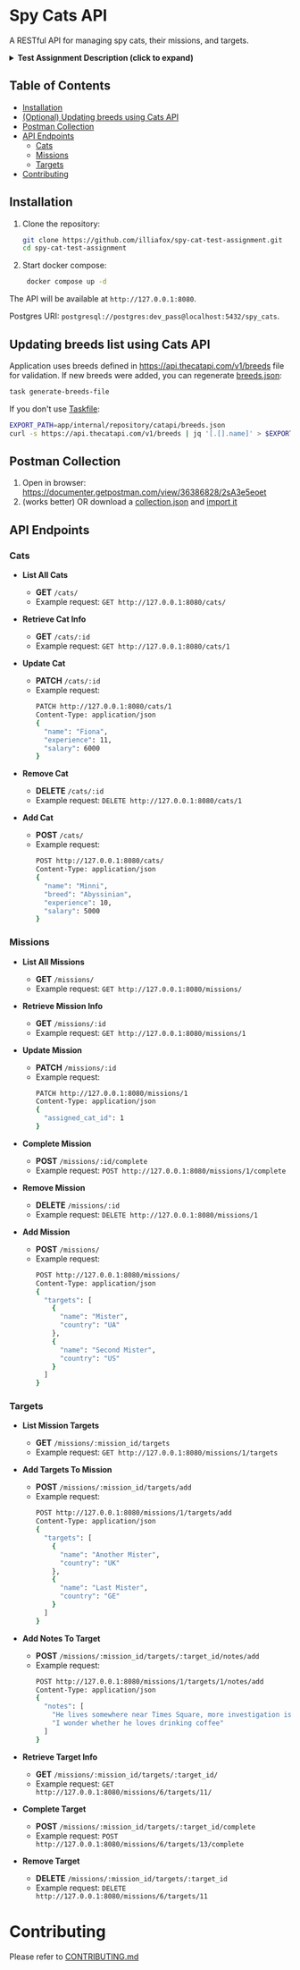 # Spy Cats API

A RESTful API for managing spy cats, their missions, and targets.


<details>

<b><summary>Test Assignment Description (click to expand)</summary></b>

> ## Overview
> This task involves building of a a simple yet comprehensive CRUD application. The goal is to create a simple yet comprehensive system that demonstrates your understanding in building RESTful APIs, interacting with SQL-like databases, integrating third-party services, and optionally creating user interfaces. The test assessment is expected to be done under 4 hours.
> ## Business Task
> Spy Cat Agency (SCA) asked you to create a management application, so that it simplifies their spying work processes. SCA needs a system to manage their cats, missions they undertake, and targets they are assigned to.
> From cats perspective, a mission consists of spying on targets and collecting data. One cat can only have one mission at a time, and a mission assumes a range of targets (minimum: 1, maximum: 3). While spying, cats should be able to share the collected data into the system by writing notes on a specific target. Cats will be updating their notes from time to time and eventually mark the target as complete. If the target is complete, notes should be frozen, i.e. cats should not be able to update them in any way. After completing all of the targets, the mission is marked as completed.
> From agency perspective, they regularly hire new spy cats and so should be able to add them to  and visualize in the system. SCA should be able to create new missions and then assign them to cats that are available. Targets are created in place along with a mission, meaning that there will be no page to see/create all/individual targets. A target can be added to or deleted from a mission.
> ## Backend Requirements
>   **- Spy Cats**
>   - Ability to create a spy cat in the system
>     - A cat is described as Name, Years of Experience, Breed, and Salary.
>     - Breed must be validated, see General
>     - Ability to remove spy cats from the system
>     - Ability to update spy cats’ information (Salary)
>     - Ability to list spy cats
>     - Ability to get a single spy cat
>- **Missions / Targets**
>  - Ability to create a mission in the system along with targets
>    - A mission contains information about Cat, Targets and Complete state
>    - Each target is unique to a mission, so the endpoint should accept an object describing targets
>    - A target is described as Name, Country, Notes and Complete state
>  - Ability to delete a mission
>    - A mission cannot be deleted if it is already assigned to a cat
>  - Ability to update mission
>    - Ability to mark it as completed
>  - Ability to update mission targets
>    - Ability to mark it as completed
>    - Ability to update Notes
>      - Notes cannot be updated if either the target or the mission is completed
>  - Ability to delete targets from an existing mission
>    - A target cannot be deleted if it is already completed
>  - Ability to add targets to an existing mission
>    - A target cannot be added if the mission is already completed
>  - Ability to assign a cat to a mission
>  - Ability to list missions
>  - Ability to get a single mission
>- **General**
>  - Framework
>    - Use any modern framework, e.g. Gin, Echo, Fiber, etc.
>  - Database
>    - You can use any SQL-like database
>  - Logger middleware
>    - Integrate a logging middleware to log HTTP requests and responses for debugging and monitoring
>  - Validations
>  - Make sure endpoints validate the request body and return an adequate status code if it’s not valid
>  - Validate cat’s breed with [TheCatAPI](https://api.thecatapi.com/v1/breeds)

</details>

## Table of Contents

- [Installation](#installation)
- [(Optional) Updating breeds using Cats API](#installation)
- [Postman Collection](#postman-collection)
- [API Endpoints](#api-endpoints)
    - [Cats](#cats)
    - [Missions](#missions)
    - [Targets](#targets)
- [Contributing](#contributing)

## Installation

1. Clone the repository:

   ```sh
   git clone https://github.com/illiafox/spy-cat-test-assignment.git
   cd spy-cat-test-assignment
   ```

2. Start docker compose:

   ```sh
    docker compose up -d
   ```

The API will be available at `http://127.0.0.1:8080`.

Postgres URI: `postgresql://postgres:dev_pass@localhost:5432/spy_cats`.

## Updating breeds list using Cats API

Application uses breeds defined in https://api.thecatapi.com/v1/breeds file for validation. If new breeds were added, you can regenerate [breeds.json](app/internal/repository/catapi/breeds.json):

   ```sh
   task generate-breeds-file
   ```
If you don't use [Taskfile](https://taskfile.dev/):
```sh
EXPORT_PATH=app/internal/repository/catapi/breeds.json
curl -s https://api.thecatapi.com/v1/breeds | jq '[.[].name]' > $EXPORT_PATH
```

## Postman Collection

1. Open in browser: https://documenter.getpostman.com/view/36386828/2sA3e5eoet
2. (works better) OR download a [collection.json](collection.json) and [import it](https://learning.postman.com/docs/getting-started/importing-and-exporting/importing-data/)


## API Endpoints

### Cats

- **List All Cats**
    - **GET** `/cats/`
    - Example request: `GET http://127.0.0.1:8080/cats/`

- **Retrieve Cat Info**
    - **GET** `/cats/:id`
    - Example request: `GET http://127.0.0.1:8080/cats/1`

- **Update Cat**
    - **PATCH** `/cats/:id`
    - Example request:
      ```sh
      PATCH http://127.0.0.1:8080/cats/1
      Content-Type: application/json
      {
        "name": "Fiona",
        "experience": 11,
        "salary": 6000
      }
      ```

- **Remove Cat**
    - **DELETE** `/cats/:id`
    - Example request: `DELETE http://127.0.0.1:8080/cats/1`

- **Add Cat**
    - **POST** `/cats/`
    - Example request:
      ```sh
      POST http://127.0.0.1:8080/cats/
      Content-Type: application/json
      {
        "name": "Minni",
        "breed": "Abyssinian",
        "experience": 10,
        "salary": 5000
      }
      ```

### Missions

- **List All Missions**
    - **GET** `/missions/`
    - Example request: `GET http://127.0.0.1:8080/missions/`

- **Retrieve Mission Info**
    - **GET** `/missions/:id`
    - Example request: `GET http://127.0.0.1:8080/missions/1`

- **Update Mission**
    - **PATCH** `/missions/:id`
    - Example request:
      ```sh
      PATCH http://127.0.0.1:8080/missions/1
      Content-Type: application/json
      {
        "assigned_cat_id": 1
      }
      ```

- **Complete Mission**
    - **POST** `/missions/:id/complete`
    - Example request: `POST http://127.0.0.1:8080/missions/1/complete`

- **Remove Mission**
    - **DELETE** `/missions/:id`
    - Example request: `DELETE http://127.0.0.1:8080/missions/1`

- **Add Mission**
    - **POST** `/missions/`
    - Example request:
      ```sh
      POST http://127.0.0.1:8080/missions/
      Content-Type: application/json
      {
        "targets": [
          {
            "name": "Mister",
            "country": "UA"
          },
          {
            "name": "Second Mister",
            "country": "US"
          }
        ]
      }
      ```

### Targets

- **List Mission Targets**
    - **GET** `/missions/:mission_id/targets`
    - Example request: `GET http://127.0.0.1:8080/missions/1/targets`

- **Add Targets To Mission**
    - **POST** `/missions/:mission_id/targets/add`
    - Example request:
      ```sh
      POST http://127.0.0.1:8080/missions/1/targets/add
      Content-Type: application/json
      {
        "targets": [
          {
            "name": "Another Mister",
            "country": "UK"
          },
          {
            "name": "Last Mister",
            "country": "GE"
          }
        ]
      }
      ```

- **Add Notes To Target**
    - **POST** `/missions/:mission_id/targets/:target_id/notes/add`
    - Example request:
      ```sh
      POST http://127.0.0.1:8080/missions/1/targets/1/notes/add
      Content-Type: application/json
      {
        "notes": [
          "He lives somewhere near Times Square, more investigation is required",
          "I wonder whether he loves drinking coffee"
        ]
      }
      ```

- **Retrieve Target Info**
    - **GET** `/missions/:mission_id/targets/:target_id/`
    - Example request: `GET http://127.0.0.1:8080/missions/6/targets/11/`

- **Complete Target**
    - **POST** `/missions/:mission_id/targets/:target_id/complete`
    - Example request: `POST http://127.0.0.1:8080/missions/6/targets/13/complete`

- **Remove Target**
    - **DELETE** `/missions/:mission_id/targets/:target_id`
    - Example request: `DELETE http://127.0.0.1:8080/missions/6/targets/11`


# Contributing
Please refer to [CONTRIBUTING.md](CONTRIBUTING.md) 